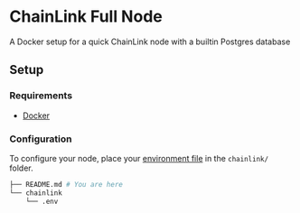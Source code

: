 # ChainLink Full Node

A Docker setup for a quick ChainLink node with a builtin Postgres database

## Setup

### Requirements

- [Docker](https://docs.docker.com/get-docker/)

### Configuration

To configure your node, place your [environment file](https://docs.chain.link/docs/running-a-chainlink-node/#create-an-environment-file) in the `chainlink/` folder.

```bash
├── README.md # You are here
└── chainlink
    └── .env
```
